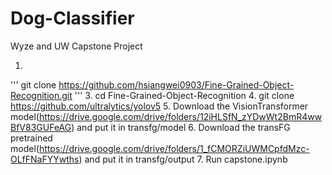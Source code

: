 # Dog-Classifier
Wyze and UW Capstone Project

1. 
'''
git clone https://github.com/hsiangwei0903/Fine-Grained-Object-Recognition.git
'''
3. cd Fine-Grained-Object-Recognition
4. git clone https://github.com/ultralytics/yolov5
5. Download the VisionTransformer model(https://drive.google.com/drive/folders/12iHLSfN_zYDwWt2BmR4wwBfV83GUFeAG) and put it in transfg/model
6. Download the transFG pretrained model(https://drive.google.com/drive/folders/1_fCMORZiUWMCpfdMzc-OLfFNaFYYwths) and put it in transfg/output
7. Run capstone.ipynb
